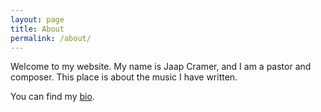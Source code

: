 ```yaml
---
layout: page
title: About
permalink: /about/
---
```

Welcome to my website. My name is Jaap Cramer, and I am a pastor and composer. This place is about the music I have written.

You can find my [bio](bioEN.html).
